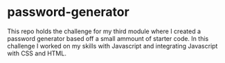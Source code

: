# password-generator
This repo holds the challenge for my third module where I created a password generator based off a small ammount of starter code.
In this challenge I worked on my skills with Javascript and integrating Javascript with CSS and HTML.
